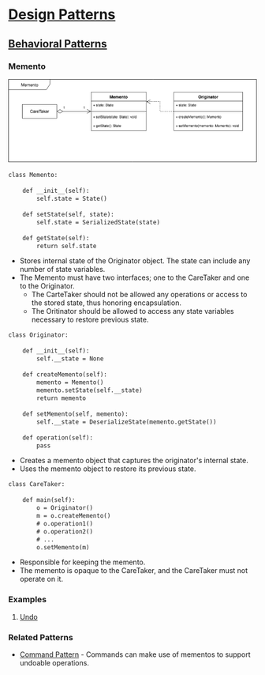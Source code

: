 # [Design Patterns](../README.md)
## [Behavioral Patterns](../../../readmes/behavioral.md)
### Memento

![Memento](../../../uml/memento.png)

```
class Memento:

    def __init__(self):
        self.state = State()

    def setState(self, state):
        self.state = SerializedState(state)

    def getState(self):
        return self.state
```
* Stores internal state of the Originator object. The state can include any number of state variables.
* The Memento must have two interfaces; one to the CareTaker and one to the Originator.
    * The CarteTaker should not be allowed any operations or access to the stored state, thus honoring encapsulation.
    * The Oritinator should be allowed to access any state variables necessary to restore previous state.

```
class Originator:

    def __init__(self):
        self.__state = None

    def createMemento(self):
        memento = Memento()
        memento.setState(self.__state)
        return memento

    def setMemento(self, memento):
        self.__state = DeserializeState(memento.getState())

    def operation(self):
        pass
```
* Creates a memento object that captures the originator's internal state.
* Uses the memento object to restore its previous state.

```
class CareTaker:

    def main(self):
        o = Originator()
        m = o.createMemento()
        # o.operation1()
        # o.operation2()
        # ...
        o.setMemento(m)
```
* Responsible for keeping the memento.
* The memento is opaque to the CareTaker, and the CareTaker must not operate on it.

### Examples
1. [Undo](./undo.py)


### Related Patterns
* [Command Pattern](../command) - Commands can make use of mementos to support undoable operations.
